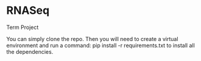 # RNASeq
Term Project

You can simply clone the repo. 
Then you will need to create a virtual environment and run a command: 
pip install -r requirements.txt
to install all the dependencies. 


